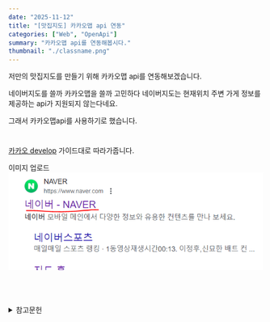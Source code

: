```yaml
---
date: "2025-11-12"
title: "[맛집지도] 카카오맵 api 연동"
categories: ["Web", "OpenApi"]
summary: "카카오맵 api를 연동해봅시다."
thumbnail: "./classname.png"
---
```


저만의 맛집지도를 만들기 위해 카카오맵 api를 연동해보겠습니다.

네이버지도를 쓸까 카카오맵을 쓸까 고민하다 네이버지도는 현재위치 주변 가게 정보를 제공하는 api가 지원되지 않는다네요.

그래서 카카오맵api를 사용하기로 했습니다.

#

[카카오 develop](https://apis.map.kakao.com/web/guide/)
가이드대로 따라가줍니다.

이미지 업로드
![네이버하이퍼링크](네이버하이퍼링크.png)

<br>
<br>
<br>

<details>

<summary>참고문헌</summary>

<div markdown="1">

안녕

</div>

</details>
